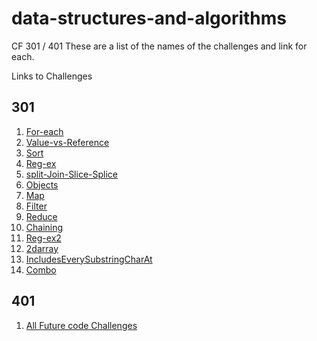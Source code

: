 # data-structures-and-algorithms
CF 301 / 401
These are a list of the names of the challenges and link for each.

Links to Challenges
## 301
1. [For-each](https://github.com/thatsjustjohn/data-structures-and-algorithms/tree/master/code-challenges/for-each)
2. [Value-vs-Reference](https://github.com/thatsjustjohn/data-structures-and-algorithms/tree/master/code-challenges/value-vs-reference)
3. [Sort](https://github.com/thatsjustjohn/data-structures-and-algorithms/tree/master/code-challenges/sort)
4. [Reg-ex](https://github.com/thatsjustjohn/data-structures-and-algorithms/tree/master/code-challenges/reg-ex)
5. [split-Join-Slice-Splice](https://github.com/thatsjustjohn/data-structures-and-algorithms/tree/master/code-challenges/split-join-slice-splice)
6. [Objects](https://github.com/thatsjustjohn/data-structures-and-algorithms/tree/master/code-challenges/objects)
7. [Map](https://github.com/thatsjustjohn/data-structures-and-algorithms/tree/master/code-challenges/map)
8. [Filter](https://github.com/thatsjustjohn/data-structures-and-algorithms/tree/master/code-challenges/filter)
9. [Reduce](https://github.com/thatsjustjohn/data-structures-and-algorithms/tree/master/code-challenges/reduce)
10. [Chaining](https://github.com/thatsjustjohn/data-structures-and-algorithms/tree/master/code-challenges/chaining)
11. [Reg-ex2](https://github.com/thatsjustjohn/data-structures-and-algorithms/tree/master/code-challenges/reg-ex2)
12. [2darray](https://github.com/thatsjustjohn/data-structures-and-algorithms/tree/master/code-challenges/2darray)
13. [IncludesEverySubstringCharAt](https://github.com/thatsjustjohn/data-structures-and-algorithms/tree/master/code-challenges/includesEverySubstringCharAt)
14. [Combo](https://github.com/thatsjustjohn/data-structures-and-algorithms/tree/master/code-challenges/combo)

## 401
1. [All Future code Challenges](https://github.com/thatsjustjohn/data-structures-and-algorithms/blob/master/code-challenges401/README.md)
